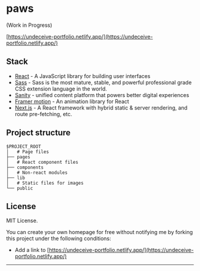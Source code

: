 # paws
(Work in Progress)

[https://undeceive-portfolio.netlify.app/](https://undeceive-portfolio.netlify.app/)

## Stack

- [React](https://reactjs.org/) - A JavaScript library for building user interfaces
- [Sass](https://sass-lang.com/) - Sass is the most mature, stable, and powerful professional grade CSS extension language in the world. 
- [Sanity](https://www.sanity.io/) - unified content platform that powers better digital experiences
- [Framer motion](https://www.framer.com/motion/) - An animation library for React
- [Next.js](https://nextjs.org/) - A React framework with hybrid static & server rendering, and route pre-fetching, etc.


## Project structure

```
$PROJECT_ROOT
│   # Page files
├── pages
│   # React component files
├── components
│   # Non-react modules
├── lib
│   # Static files for images
└── public
```

## License

MIT License.

You can create your own homepage for free without notifying me by forking this project under the following conditions:

- Add a link to [https://undeceive-portfolio.netlify.app/](https://undeceive-portfolio.netlify.app/)

---
